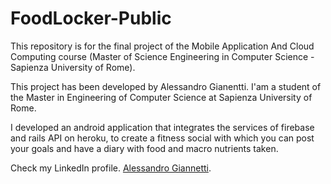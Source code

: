 # FoodLocker-Public
This repository is for the final project of the Mobile Application And Cloud Computing course (Master of Science Engineering in Computer Science - Sapienza University of Rome).

This project has been developed by Alessandro Gianentti. I'am a student of the Master in Engineering of Computer Science at Sapienza University of Rome.

I developed an android application that integrates the services of firebase and rails API on heroku, to create a fitness social with which you can post your goals and have a diary with food and macro nutrients taken.

Check my LinkedIn profile.
[Alessandro Giannetti](https://www.linkedin.com/in/alessandro-giannetti-2b1864b4/).
